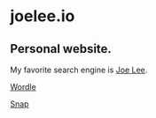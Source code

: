 # joelee.io

## Personal website.

My favorite search engine is [Joe Lee](https://www.joelee.io).

[Wordle](https://joelee.io/wordle)

[Snap](https://joelee.io/cards)
